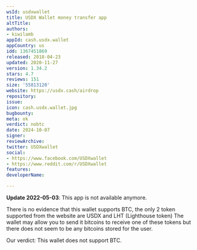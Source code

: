 ```yaml
---
wsId: usdxwallet
title: USDX Wallet money transfer app
altTitle: 
authors:
- kiwilamb
appId: cash.usdx.wallet
appCountry: us
idd: 1367451869
released: 2018-04-23
updated: 2020-11-27
version: 1.34.2
stars: 4.7
reviews: 151
size: '55813120'
website: https://usdx.cash/airdrop
repository: 
issue: 
icon: cash.usdx.wallet.jpg
bugbounty: 
meta: ok
verdict: nobtc
date: 2024-10-07
signer: 
reviewArchive: 
twitter: USDXwallet
social:
- https://www.facebook.com/USDXwallet
- https://www.reddit.com/r/USDXwallet
features: 
developerName: 

---
```


**Update 2022-05-03**: This app is not available anymore.

There is no evidence that this wallet supports BTC, the only 2 token supported from the website are USDX and LHT (Lighthouse token)
The wallet may allow you to send it bitcoins to receive one of these tokens but there does not seem to be any bitcoins stored for the user.

Our verdict: This wallet does not support BTC.
